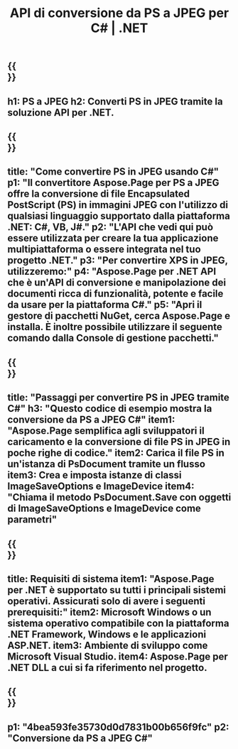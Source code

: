 ﻿---
translation: true
template: /_templates/_conversion-child-net.md
title: API di conversione da PS a JPEG per C# |  .NET
url: /net/conversion/ps-to-jpeg/
description: Codice di esempio per la conversione da PS a JPEG C#. Utilizzare il codice di esempio API per la conversione batch di file PS in JPEG all'interno di VB.NET, Asp.NET o qualsiasi applicazione basata su .NET.
informat: PS
outformat: JPEG
otherformats: XPS EPS
---

{{<section banner>}}
---
h1: PS a JPEG
h2: Converti PS in JPEG tramite la soluzione API per .NET.
---

{{<section overview>}}
---
title: "Come convertire PS in JPEG usando C#"
p1: "Il convertitore Aspose.Page per PS a JPEG offre la conversione di file Encapsulated PostScript (PS) in immagini JPEG con l'utilizzo di qualsiasi linguaggio supportato dalla piattaforma .NET: C#, VB, J#."
p2: "L'API che vedi qui può essere utilizzata per creare la tua applicazione multipiattaforma o essere integrata nel tuo progetto .NET."
p3: "Per convertire XPS in JPEG, utilizzeremo:"
p4: "Aspose.Page per .NET API che è un'API di conversione e manipolazione dei documenti ricca di funzionalità, potente e facile da usare per la piattaforma C#."
p5: "Apri il gestore di pacchetti NuGet, cerca Aspose.Page e installa. È inoltre possibile utilizzare il seguente comando dalla Console di gestione pacchetti."
---

{{<section feature1>}}
---
title: "Passaggi per convertire PS in JPEG tramite C#"
h3: "Questo codice di esempio mostra la conversione da PS a JPEG C#"
item1: "Aspose.Page semplifica agli sviluppatori il caricamento e la conversione di file PS in JPEG in poche righe di codice."
item2: Carica il file PS in un'istanza di PsDocument tramite un flusso
item3: Crea e imposta istanze di classi ImageSaveOptions e ImageDevice
item4: "Chiama il metodo PsDocument.Save con oggetti di ImageSaveOptions e ImageDevice come parametri"
---

{{<section feature2>}}
---
title: Requisiti di sistema
item1: "Aspose.Page per .NET è supportato su tutti i principali sistemi operativi. Assicurati solo di avere i seguenti prerequisiti:"
item2: Microsoft Windows o un sistema operativo compatibile con la piattaforma .NET Framework, Windows e le applicazioni ASP.NET.
item3: Ambiente di sviluppo come Microsoft Visual Studio.
item4: Aspose.Page per .NET DLL a cui si fa riferimento nel progetto.
---

{{<section gist>}}
---
p1: "4bea593fe35730d0d7831b00b656f9fc"
p2: "Conversione da PS a JPEG C#"
---
